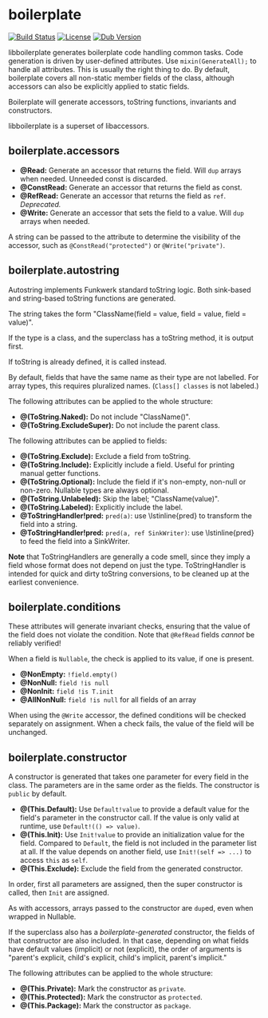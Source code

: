 # boilerplate

[![Build Status](https://travis-ci.org/funkwerk/boilerplate.svg?branch=master)](https://travis-ci.org/funkwerk/boilerplate)
[![License](https://img.shields.io/badge/license-BSL_1.0-blue.svg)](https://raw.githubusercontent.com/funkwerk/boilerplate/master/LICENSE)
[![Dub Version](https://img.shields.io/dub/v/boilerplate.svg)](https://code.dlang.org/packages/boilerplate)

libboilerplate generates boilerplate code handling common tasks. Code generation is driven by user-defined attributes.
Use `mixin(GenerateAll);` to handle all attributes. This is usually the right thing to do.
By default, boilerplate covers all non-static member fields of the class, although accessors can also be
explicitly applied to static fields.

Boilerplate will generate accessors, toString functions, invariants and constructors.

libboilerplate is a superset of libaccessors.

## boilerplate.accessors

- **@Read:** Generate an accessor that returns the field. Will `dup` arrays when needed. Unneeded const is discarded.
- **@ConstRead:** Generate an accessor that returns the field as const.
- **@RefRead:** Generate an accessor that returns the field as `ref`. *Deprecated.*
- **@Write:** Generate an accessor that sets the field to a value. Will `dup` arrays when needed.

A string can be passed to the attribute to determine the visibility of the accessor, such as
`@ConstRead("protected")` or `@Write("private")`.

## boilerplate.autostring

Autostring implements Funkwerk standard toString logic.
Both sink-based and string-based toString functions are generated.

The string takes the form "ClassName(field = value, field = value, field = value)".

If the type is a class, and the superclass has a toString method, it is output first.

If toString is already defined, it is called instead.

By default, fields that have the same name as their type are not labelled.
For array types, this requires pluralized names. (`Class[] classes` is not labeled.)

The following attributes can be applied to the whole structure:

- **@(ToString.Naked):** Do not include "ClassName()".
- **@(ToString.ExcludeSuper):** Do not include the parent class.

The following attributes can be applied to fields:

- **@(ToString.Exclude):** Exclude a field from toString.
- **@(ToString.Include):** Explicitly include a field. Useful for printing manual getter functions.
- **@(ToString.Optional):** Include the field if it's non-empty, non-null or non-zero. Nullable types are always optional.
- **@(ToString.Unlabeled):** Skip the label; "ClassName(value)".
- **@(ToString.Labeled):** Explicitly include the label.
- **@ToStringHandler!pred:** `pred(a)`: use \lstinline{pred} to transform the field into a string.
- **@ToStringHandler!pred:** `pred(a, ref SinkWriter)`: use \lstinline{pred} to feed the field into a SinkWriter.

**Note** that ToStringHandlers are generally a code smell, since they imply a field whose format does not
depend on just the type. ToStringHandler is intended for quick and dirty toString conversions, to be cleaned up at the
earliest convenience.

## boilerplate.conditions

These attributes will generate invariant checks, ensuring that the value of the field does not
violate the condition. Note that `@RefRead` fields *cannot* be reliably verified!

When a field is `Nullable`, the check is applied to its value, if one is present.

- **@NonEmpty:** `!field.empty()`
- **@NonNull:** `field !is null`
- **@NonInit:** `field !is T.init`
- **@AllNonNull:** `field !is null` for all fields of an array

When using the `@Write` accessor, the defined conditions will be checked separately on assignment.
When a check fails, the value of the field will be unchanged.

## boilerplate.constructor

A constructor is generated that takes one parameter for every field in the class. The parameters are in the same order
as the fields. The constructor is `public` by default.

- **@(This.Default):** Use `Default!value` to provide a default value
for the field's parameter in the constructor call. If the value is only valid at runtime, use
`Default!(() => value)`.
- **@(This.Init):** Use `Init!value` to provide an initialization value for the field.
Compared to `Default`, the field is not included in the parameter list at all.
If the value depends on another field, use `Init!(self => ...)` to access `this`
as `self`.
- **@(This.Exclude):** Exclude the field from the generated constructor.

In order, first all parameters are assigned, then the super constructor is called, then `Init` are assigned.

As with accessors, arrays passed to the constructor are `dup`ed, even when wrapped in Nullable.

If the superclass also has a *boilerplate-generated* constructor, the fields of that constructor are
also included. In that case, depending on what fields have default values (implicit) or not (explicit),
the order of arguments is "parent's explicit, child's explicit, child's implicit, parent's implicit."

The following attributes can be applied to the whole structure:

- **@(This.Private):** Mark the constructor as `private`.
- **@(This.Protected):** Mark the constructor as `protected`.
- **@(This.Package):** Mark the constructor as `package`.
